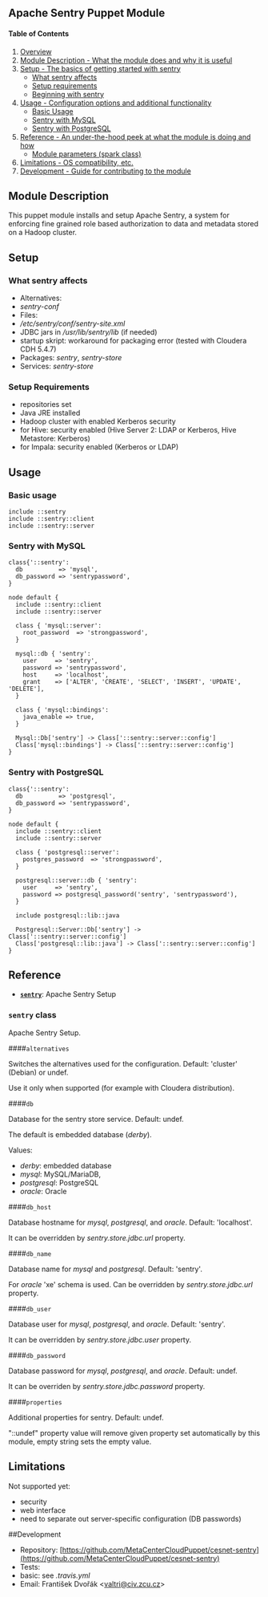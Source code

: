 ## Apache Sentry Puppet Module

#### Table of Contents

1. [Overview](#overview)
2. [Module Description - What the module does and why it is useful](#module-description)
3. [Setup - The basics of getting started with sentry](#setup)
    * [What sentry affects](#what-sentry-affects)
    * [Setup requirements](#setup-requirements)
    * [Beginning with sentry](#beginning-with-sentry)
4. [Usage - Configuration options and additional functionality](#usage)
    * [Basic Usage](#usage-basic)
    * [Sentry with MySQL](#usage-mysql)
    * [Sentry with PostgreSQL](#usage-postgresql)
5. [Reference - An under-the-hood peek at what the module is doing and how](#reference)
    * [Module parameters (spark class)](#parameters)
5. [Limitations - OS compatibility, etc.](#limitations)
6. [Development - Guide for contributing to the module](#development)

## Module Description

This puppet module installs and setup Apache Sentry, a system for enforcing fine grained role based authorization to data and metadata stored on a Hadoop cluster.

<a name="setup"></a>
## Setup

### What sentry affects

* Alternatives:
 * *sentry-conf*
* Files:
 * */etc/sentry/conf/sentry-site.xml*
 * JDBC jars in */usr/lib/sentry/lib* (if needed)
 * startup skript: workaround for packaging error (tested with Cloudera CDH 5.4.7)
* Packages: *sentry*, *sentry-store*
* Services: *sentry-store*

### Setup Requirements

* repositories set
* Java JRE installed
* Hadoop cluster with enabled Kerberos security
* for Hive: security enabled (Hive Server 2: LDAP or Kerberos, Hive Metastore: Kerberos)
* for Impala: security enabled (Kerberos or LDAP)

<a name="usage"></a>
## Usage

<a name="usage-basic"></a>
### Basic usage

    include ::sentry
    include ::sentry::client
    include ::sentry::server

<a name="usage-mysql"></a>
### Sentry with MySQL

    class{'::sentry':
      db          => 'mysql',
      db_password => 'sentrypassword',
    }

    node default {
      include ::sentry::client
      include ::sentry::server

      class { 'mysql::server':
        root_password  => 'strongpassword',
      }

      mysql::db { 'sentry':
        user     => 'sentry',
        password => 'sentrypassword',
        host     => 'localhost',
        grant    => ['ALTER', 'CREATE', 'SELECT', 'INSERT', 'UPDATE', 'DELETE'],
      }

      class { 'mysql::bindings':
        java_enable => true,
      }

      Mysql::Db['sentry'] -> Class['::sentry::server::config']
      Class['mysql::bindings'] -> Class['::sentry::server::config']
    }

<a name="usage-postgresql"></a>
### Sentry with PostgreSQL

    class{'::sentry':
      db          => 'postgresql',
      db_password => 'sentrypassword',
    }

    node default {
      include ::sentry::client
      include ::sentry::server

      class { 'postgresql::server':
        postgres_password  => 'strongpassword',
      }

      postgresql::server::db { 'sentry':
        user     => 'sentry',
        password => postgresql_password('sentry', 'sentrypassword'),
      }

      include postgresql::lib::java

      Postgresql::Server::Db['sentry'] -> Class['::sentry::server::config']
      Class['postgresql::lib::java'] -> Class['::sentry::server::config']
    }

<a name="reference"></a>
## Reference

* [**``sentry``**](#class-sentry): Apache Sentry Setup

<a name="class-sentry"></a>
<a name="parameters"></a>
### `sentry` class

Apache Sentry Setup.

####`alternatives`

Switches the alternatives used for the configuration. Default: 'cluster' (Debian) or undef.

Use it only when supported (for example with Cloudera distribution).

####`db`

Database for the sentry store service. Default: undef.

The default is embedded database (*derby*).

Values:

* *derby*: embedded database
* *mysql*: MySQL/MariaDB,
* *postgresql*: PostgreSQL
* *oracle*: Oracle

####`db_host`

Database hostname for *mysql*, *postgresql*, and *oracle*. Default: 'localhost'.

It can be overridden by *sentry.store.jdbc.url* property.

####`db_name`

Database name for *mysql* and *postgresql*. Default: 'sentry'.

For *oracle* 'xe' schema is used. Can be overridden by *sentry.store.jdbc.url* property.

####`db_user`

Database user for *mysql*, *postgresql*, and *oracle*. Default: 'sentry'.

It can be overridden by *sentry.store.jdbc.user* property.

####`db_password`

Database password for *mysql*, *postgresql*, and *oracle*. Default: undef.

It can be overriden by *sentry.store.jdbc.password* property.

####`properties`

Additional properties for sentry. Default: undef.

"::undef" property value will remove given property set automatically by this module, empty string sets the empty value.

<a name="limitations"></a>
## Limitations

Not supported yet:

* security
* web interface
* need to separate out server-specific configuration (DB passwords)

<a name="development"></a>
##Development

* Repository: [https://github.com/MetaCenterCloudPuppet/cesnet-sentry](https://github.com/MetaCenterCloudPuppet/cesnet-sentry)
* Tests:
 * basic: see *.travis.yml*
* Email: František Dvořák &lt;valtri@civ.zcu.cz&gt;
